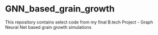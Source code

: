 # GNN_based_grain_growth
This repository contains select code from my final B.tech Project - Graph Neural Net based grain growth simulations
